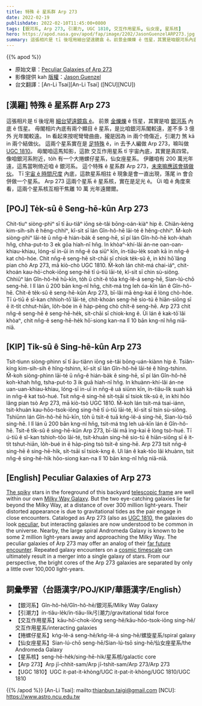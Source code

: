 ```yaml
---
title: 特殊 ê 星系群 Arp 273
date: 2022-02-19
publishdate: 2022-02-10T11:45:00+0800
tags: [銀河系, Arp 273, 引潮力, UGC 1810, 交互作用星系, 仙女座, 星系核]
hero: https://apod.nasa.gov/apod/fap/image/2202/JasonGuenzelARP273.jpg
summary: 這張相片是 tī 後埕用細台望遠鏡翕 ê。前景金爍爍 ê 恆星，其實是咱銀河系內底 ê 恆星。
---
```


{{% apod %}}

- 原始文章：[Peculiar Galaxies of Arp 273](https://apod.nasa.gov/apod/ap220210.html)
- 影像提供 kah [版權][copyright]：[Jason Guenzel](https://www.facebook.com/TheVastReaches)
- 台文翻譯：[An-Li Tsai][An-Li Tsai] ([NCU][NCU])

## [漢羅] 特殊 ê 星系群 Arp 273
這張相片是 tī 後埕用 [細台望遠鏡翕 ê][telescopic frame]。
前景 [金爍爍][The spiky] ê 恆星，其實是咱 [銀河系][Milky Way Galaxy] 內底 ê 恆星。
毋閣相片內底有兩个顯目 ê 星系，是比咱銀河系閣較遠，差不多 3 億外 光年閣較遠。
In 看起來按呢彎彎曲曲，攏是因為 in 兩个倚傷近，引潮力 煞 kā in 兩个結做伙。
這兩个星系實在是 [足特殊][peculiar] ê，in 去予人編做 Arp 273，嘛叫做 [UGC 1810][UGC 1810]。
毋閣咱這馬知影，這款 交互作用星系 tī 宇宙內底，其實是真四常。
像咱銀河系附近，to̍h 有一个大捲螺仔星系，仙女座星系。
伊離咱有 200 萬光年遠，這馬當咧倚近咱 ê 銀河系。
這个特殊 ê 星系群 Arp 273，[未來嘛應該會挵做伙][far future encounter]。
Tī [宇宙 ê 時間尺度][cosmic timescale] 內底，這款星系相拄 ê 現象是會一直出現，落尾 in 會合併做一个星系。
Arp 273 這兩个星系 ê 星系核，實在是足光 ê。
Ùi 咱 ê 角度來看，這兩个星系核互相干焦離 10 萬 光年遠爾爾。


## [POJ] Te̍k-sû ê Seng-hē-kûn Arp 273
Chit-tiuⁿ siòng-phìⁿ sī tī āu-tiâⁿ iōng sè-tâi bōng-oán-kiàⁿ hip ê.
Chiân-kéng kim-sih-sih ê hêng-chhiⁿ, kî-si̍t sī lán Gîn-hô-hē lāi-té ê hêng-chhiⁿ.
M̄-koh siòng-phìⁿ lāi-té ū nn̄g-ê hián-ba̍k ê seng-hē, sī pí lán Gîn-hô-hē koh-khah hn̄g, chha-put-to 3 ek gōa hiah-nī hn̄g.
In khòaⁿ-khí-lâi án-ne oan-oan-khiau-khiau, lóng-sī in-ūi in nn̄g-ê óa siūⁿ kīn, ín-tiâu-le̍k soah kā in nn̄g-ê kat chò-hóe.
Chit nn̄g-ê seng-hē si̍t-chāi sī chiok te̍k-sû ê, in khì hō͘ lâng pian chò Arp 273, mā kiò-chò UGC 1810.
M̄-koh lán chit-má chai-iáⁿ, chit-khoán kau-hō͘-chok-iōng seng-hē tī ú-tiū lāi-té, kî-si̍t sī chin sù-siông.
Chhiūⁿ lán Gîn-hô-hē hū-kīn, to̍h ū chi̍t-ê tōa kńg-lê-á seng-hē, Sian-lú-chō seng-hē.
I lî lán ū 200 bān kng-nî hn̄g, chit-má tng leh óa-kīn lán ê Gîn-hô-hē.
Chit-ê te̍k-sû ê seng-hē-kûn Arp 273, bī-lâi mā èng-kai ē lòng chò-hóe.
Tī ú-tiū ê sî-kan chhioh-tō͘ lāi-té, chit-khoán seng-hē sio-tú ê hiān-siōng sī ē it-ti̍t chhut-hiān, lo̍h-bóe in ē ha̍p-pèng chò chi̍t-ê seng-hē.
Arp 273 chit nn̄g-ê seng-hē ê seng-hē-he̍k, si̍t-chāi sī chiok-kng ê.
Ùi lán ê kak-tō͘ lâi khòaⁿ, chit nn̄g-ê seng-hē-he̍k hō͘-siong kan-na lî 10 bān kng-nî hn̄g niā-niā.

## [KIP] Ti̍k-sû ê Sing-hē-kûn Arp 273
Tsit-tiunn siòng-phìnn sī tī āu-tiânn iōng sè-tâi bōng-uán-kiànn hip ê.
Tsiân-kíng kim-sih-sih ê hîng-tshinn, kî-si̍t sī lán Gîn-hô-hē lāi-té ê hîng-tshinn.
M̄-koh siòng-phìnn lāi-té ū nn̄g-ê hián-ba̍k ê sing-hē, sī pí lán Gîn-hô-hē koh-khah hn̄g, tsha-put-to 3 ik guā hiah-nī hn̄g.
In khuànn-khí-lâi án-ne uan-uan-khiau-khiau, lóng-sī in-uī in nn̄g-ê uá siūnn kīn, ín-tiâu-li̍k suah kā in nn̄g-ê kat tsò-hué.
Tsit nn̄g-ê sing-hē si̍t-tsāi sī tsiok ti̍k-sû ê, in khì hōo lâng pian tsò Arp 273, mā kiò-tsò UGC 1810.
M̄-koh lán tsit-má tsai-iánn, tsit-khuán kau-hōo-tsok-iōng sing-hē tī ú-tiū lāi-té, kî-si̍t sī tsin sù-siông.
Tshiūnn lán Gîn-hô-hē hū-kīn, to̍h ū tsi̍t-ê tuā kńg-lê-á sing-hē, Sian-lú-tsō sing-hē.
I lî lán ū 200 bān kng-nî hn̄g, tsit-má tng leh uá-kīn lán ê Gîn-hô-hē.
Tsit-ê ti̍k-sû ê sing-hē-kûn Arp 273, bī-lâi mā ìng-kai ē lòng tsò-hué.
Tī ú-tiū ê sî-kan tshioh-tōo lāi-té, tsit-khuán sing-hē sio-tú ê hiān-siōng sī ē it-ti̍t tshut-hiān, lo̍h-bué in ē ha̍p-pìng tsò tsi̍t-ê sing-hē.
Arp 273 tsit nn̄g-ê sing-hē ê sing-hē-hi̍k, si̍t-tsāi sī tsiok-kng ê.
Uì lán ê kak-tōo lâi khuànn, tsit nn̄g-ê sing-hē-hi̍k hōo-siong kan-na lî 10 bān kng-nî hn̄g niā-niā.

## [English] Peculiar Galaxies of Arp 273
[The spiky][The spiky] stars in the foreground of this backyard [telescopic frame][telescopic frame] are well within our own [Milky Way Galaxy][Milky Way Galaxy].
But the two eye-catching galaxies lie far beyond the Milky Way, at a distance of over 300 million light-years.
Their distorted appearance is due to gravitational tides as the pair engage in close encounters.
Cataloged as Arp 273 (also as [UGC 1810][UGC 1810], the galaxies do look [peculiar][peculiar], but interacting galaxies are now understood to be common in the universe.
Nearby, the large spiral Andromeda Galaxy is known to be some 2 million light-years away and approaching the Milky Way.
The peculiar galaxies of Arp 273 may offer an analog of their [far future encounter][far future encounter].
Repeated galaxy encounters on a [cosmic timescale][cosmic timescale] can ultimately result in a merger into a single galaxy of stars.
From our perspective, the bright cores of the Arp 273 galaxies are separated by only a little over 100,000 light-years.

## 詞彙學習（台語漢字/POJ/KIP/華語漢字/English）

- 【銀河系】Gîn-hô-hē/Gîn-hô-hē/銀河系/Milky Way Galaxy
- 【引潮力】ín-tiâu-le̍k/ín-tiâu-li̍k/引潮力/gravitational tidal force
- 【交互作用星系】kāu-hō͘-chok-iōng seng-hē/kāu-hōo-tsok-iōng sing-hē/交互作用星系/interacting galaxies
- 【捲螺仔星系】kńg-lê-á seng-hē/kńg-lê-á sing-hē/螺旋星系/spiral galaxy
- 【仙女座星系】Sian-lú-chō seng-hē/Sian-lú-tsō sing-hē/仙女座星系/the Andromeda Galaxy
- 【星系核】seng-hē-he̍k/sing-hē-hi̍k/星系核/galactic core
- 【Arp 273】Arp jī-chhit-sam/Arp jī-tshit-sam/Arp 273/Arp 273
- 【UGC 1810】UGC it-pat-it-khòng/UGC it-pat-it-khòng/UGC 1810/UGC 1810

{{% /apod %}}
[An-Li Tsai]: mailto:thianbun.taigi@gmail.com
[NCU]: https://www.astro.ncu.edu.tw

[copyright]: https://apod.nasa.gov/apod/fap/lib/about_apod.html#srapply

[The spiky]:https://apod.nasa.gov/apod/ap121013.html
[telescopic frame]:https://www.facebook.com/photo?fbid=891571145039234&set=a.640238843505800
[Milky Way Galaxy]:https://www.nasa.gov/jpl/charting-the-milky-way-from-the-inside-out
[UGC 1810]:https://apod.nasa.gov/apod/ap201018.html
[peculiar]:http://nedwww.ipac.caltech.edu/level5/Arp/frames.html
[far future encounter]:https://science.nasa.gov/science-news/science-at-nasa/2012/31may_andromeda/
[cosmic timescale]:https://apod.nasa.gov/apod/ap060323.html
